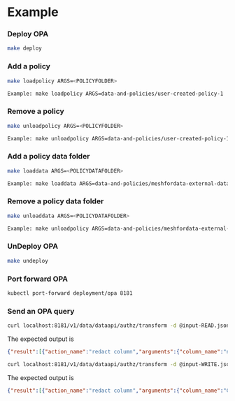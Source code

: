 # Example

### Deploy OPA
```bash
make deploy
```

### Add a policy
```bash
make loadpolicy ARGS=<POLICYFOLDER>

Example: make loadpolicy ARGS=data-and-policies/user-created-policy-1
```

### Remove a policy
```bash
make unloadpolicy ARGS=<POLICYFOLDER>

Example: make unloadpolicy ARGS=data-and-policies/user-created-policy-1
```

### Add a policy data folder
```bash
make loaddata ARGS=<POLICYDATAFOLDER>

Example: make loaddata ARGS=data-and-policies/meshfordata-external-data
```

### Remove a policy data folder
```bash
make unloaddata ARGS=<POLICYDATAFOLDER>

Example: make unloadpolicy ARGS=data-and-policies/meshfordata-external-data
```

### UnDeploy OPA
```bash
make undeploy
```

### Port forward OPA

```bash
kubectl port-forward deployment/opa 8181
```

### Send an OPA query

```bash
curl localhost:8181/v1/data/dataapi/authz/transform -d @input-READ.json -H 'Content-Type: application/json'
```

The expected output is
```json
{"result":[{"action_name":"redact column","arguments":{"column_name":"nameDest::6"},"description":"Single column is obfuscated with XXX instead of values","used_policy":{"description":"test for transactions dataset that redacts some columns by name"}},{"action_name":"redact column","arguments":{"column_name":"nameOrig::3"},"description":"Single column is obfuscated with XXX instead of values","used_policy":{"description":"test for transactions dataset that redacts some columns by name"}}]}
```

```bash
curl localhost:8181/v1/data/dataapi/authz/transform -d @input-WRITE.json -H 'Content-Type: application/json'
```

The expected output is
```json
{"result":[{"action_name":"redact column","arguments":{"column_name":"CUSTOMER_ID"},"description":"Single column is obfuscated with XXX instead of values","used_policy":{"description":"Columns with Confidential tag to be redacted before read action"}}]}
```
